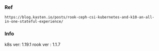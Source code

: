 ### Ref
```
https://blog.kasten.io/posts/rook-ceph-csi-kubernetes-and-k10-an-all-in-one-stateful-experience/

```
### Info
k8s ver: 1.19.1
rook ver : 1.1.7

